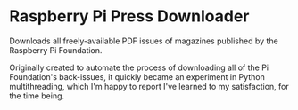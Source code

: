 # Raspberry Pi Press Downloader
 Downloads all freely-available PDF issues of magazines published by the Raspberry Pi Foundation.

 Originally created to automate the process of downloading all of the Pi Foundation's back-issues, it quickly became an experiment in Python multithreading, which I'm happy to report I've learned to my satisfaction, for the time being.
